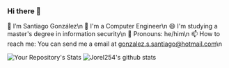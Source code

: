 ### Hi there 👋
🔭 I’m Santiago González\n
🌱 I'm a Computer Engineer\n
😄 I'm studying a master's degree in information security\n
📱  Pronouns: he/him\n
📫 How to reach me: You can send me a email at gonzalez.s.santiago@hotmail.com\n
<!--
**Jorel254/Jorel254** is a ✨ _special_ ✨ repository because its `README.md` (this file) appears on your GitHub profile.

Here are some ideas to get you started:

-->
![Your Repository's Stats](https://github-readme-stats.vercel.app/api?username=Jorel254&show_icons=true)
![Jorel254's github stats](https://github-readme-stats.vercel.app/api/top-langs/?username=Jorel254&show_icons=true)
